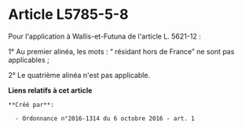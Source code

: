 # Article L5785-5-8

Pour l'application à Wallis-et-Futuna de l'article L. 5621-12 : 

1° Au premier alinéa, les mots : “ résidant hors de France” ne sont pas applicables ; 

2° Le quatrième alinéa n'est pas applicable.

**Liens relatifs à cet article**

	**Créé par**:

	  - Ordonnance n°2016-1314 du 6 octobre 2016 - art. 1
